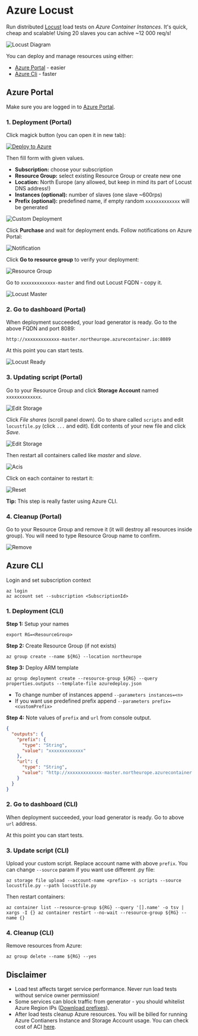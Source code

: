 # Azure Locust

Run distributed [Locust](https://locust.io/) load tests on _Azure Container Instances_. It's quick, cheap and scalable! Using 20 slaves you can achive ~12 000 req/s!

![Locust Diagram](docs/locust-diagram.png)

You can deploy and manage resources using either: 
* [Azure Portal](https://portal.azure.com) - easier
* [Azure Cli](https://docs.microsoft.com/en-us/cli/azure/install-azure-cli?view=azure-cli-latest) - faster 

## Azure Portal

Make sure you are logged in to [Azure Portal](https://portal.azure.com).

### 1. Deployment (Portal)

Click magick button (you can open it in new tab):

[![Deploy to Azure](https://azuredeploy.net/deploybutton.png)](https://portal.azure.com/#create/Microsoft.Template/uri/https%3A%2F%2Fraw.githubusercontent.com%2FORBA%2Fazure-locust%2Fmaster%2Fazuredeploy.json)

Then fill form with given values.

- **Subscription:** choose your subscription
- **Resource Group:** select existing Resource Group or create new one
- **Location:** North Europe (any allowed, but keep in mind its part of Locust DNS address!)
- **Instances (optional):**  number of slaves (one slave ~600rps)
- **Prefix (optional):** predefined name, if empty random `xxxxxxxxxxxxx` will be generated

![Custom Deployment](docs/custom-deployment.png)

Click **Purchase** and wait for deployment ends. Follow notifications on Azure Portal:

![Notification](docs/locust-notification.png)

Click **Go to resource group** to verify your deployment:

![Resource Group](docs/locust-rg.png)

Go to `xxxxxxxxxxxxx-master` and find out Locust FQDN - copy it.

![Locust Master](docs/locust-master.png)

### 2. Go to dashboard (Portal)

When deployment succeeded, your load generator is ready. Go to the above FQDN and port 8089: 

`http://xxxxxxxxxxxxx-master.northeurope.azurecontainer.io:8089` 

At this point you can start tests. 

![Locust Ready](docs/locust-ready.png)


### 3. Updating script (Portal)

Go to your Resource Group and click **Storage Account** named `xxxxxxxxxxxxx`. 

![Edit Storage](docs/locust-sa.png)

Click _File shares_ (scroll panel down).
Go to share called `scripts` and edit `locustfile.py` (click `...` and edit).
Edit contents of your new file and click _Save_.

![Edit Storage](docs/locust-save.png)

Then restart all containers called like *master* and *slave*.

![Acis](docs/locust-acis.png)

Click on each container to restart it:

![Reset](docs/locust-restart.png)

**Tip:** This step is really faster using Azure CLI.

### 4. Cleanup (Portal)

Go to your Resource Group and remove it (it will destroy all resources inside group). 
You will need to type Resource Group name to confirm.

![Remove](docs/locust-rm.png)

## Azure CLI

Login and set subscription context

```
az login
az account set --subscription <SubscriptionId>
```

### 1. Deployment (CLI)

**Step 1:** Setup your names
```
export RG=<ResourceGroup>
```

**Step 2:** Create Resource Group (if not exists)
```
az group create --name ${RG} --location northeurope
```

**Step 3:** Deploy ARM template
```
az group deployment create --resource-group ${RG} --query properties.outputs --template-file azuredeploy.json 
```
- To change number of instances append `--parameters instances=<n>`
- If you want use predefined prefix append `--parameters prefix=<customPrefix>`

**Step 4:** Note values of `prefix` and `url` from console output.

```json
{
  "outputs": {
    "prefix": {
      "type": "String",
      "value": "xxxxxxxxxxxxx"
    },
    "url": {
      "type": "String",
      "value": "http://xxxxxxxxxxxxx-master.northeurope.azurecontainer.io:8089"
    }
  }
}
```

### 2. Go to dashboard (CLI)

When deployment succeeded, your load generator is ready. Go to above `url` address. 

At this point you can start tests. 

### 3. Update script (CLI)

Upload your custom script. Replace account name with above `prefix`. You can change `--source` param if you want use different .py file:
```
az storage file upload --account-name <prefix> -s scripts --source locustfile.py --path locustfile.py
```
Then restart containers:
```
az container list --resource-group ${RG} --query '[].name' -o tsv | xargs -I {} az container restart --no-wait --resource-group ${RG} --name {} 
```

### 4. Cleanup (CLI)

Remove resources from Azure:
```
az group delete --name ${RG} --yes
```

## Disclaimer

* Load test affects target service performance. Never run load tests without service owner permission!
* Some services can block traffic from generator - you should whitelist Azure Region IPs ([Download prefixes](https://www.microsoft.com/download/details.aspx?id=56519)).
* After load tests cleanup Azure resources. You will be billed for running Azure Contianers Instance and Storage Account usage. You can check cost of ACI [here](https://azure.microsoft.com/en-us/pricing/details/container-instances/).